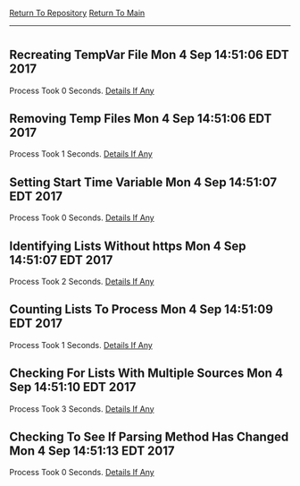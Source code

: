 [Return To Repository](https://github.com/deathbybandaid/piholeparser/)
[Return To Main](https://github.com/deathbybandaid/piholeparser/blob/master/RecentRunLogs/Mainlog.md)
____________________________________
# 
## Recreating TempVar File Mon 4 Sep 14:51:06 EDT 2017
Process Took 0 Seconds.
[Details If Any](https://github.com/deathbybandaid/piholeparser/blob/master/RecentRunLogs/TopLevelScripts/10-InitialTasksScripts/Recreating-TempVar-File.md)

## Removing Temp Files Mon 4 Sep 14:51:06 EDT 2017
Process Took 1 Seconds.
[Details If Any](https://github.com/deathbybandaid/piholeparser/blob/master/RecentRunLogs/TopLevelScripts/10-InitialTasksScripts/Removing-Temp-Files.md)

## Setting Start Time Variable Mon 4 Sep 14:51:07 EDT 2017
Process Took 0 Seconds.
[Details If Any](https://github.com/deathbybandaid/piholeparser/blob/master/RecentRunLogs/TopLevelScripts/10-InitialTasksScripts/Setting-Start-Time-Variable.md)

## Identifying Lists Without https Mon 4 Sep 14:51:07 EDT 2017
Process Took 2 Seconds.
[Details If Any](https://github.com/deathbybandaid/piholeparser/blob/master/RecentRunLogs/TopLevelScripts/10-InitialTasksScripts/Identifying-Lists-Without-https.md)

## Counting Lists To Process Mon 4 Sep 14:51:09 EDT 2017
Process Took 1 Seconds.
[Details If Any](https://github.com/deathbybandaid/piholeparser/blob/master/RecentRunLogs/TopLevelScripts/10-InitialTasksScripts/Counting-Lists-To-Process.md)

## Checking For Lists With Multiple Sources Mon 4 Sep 14:51:10 EDT 2017
Process Took 3 Seconds.
[Details If Any](https://github.com/deathbybandaid/piholeparser/blob/master/RecentRunLogs/TopLevelScripts/10-InitialTasksScripts/Checking-For-Lists-With-Multiple-Sources.md)

## Checking To See If Parsing Method Has Changed Mon 4 Sep 14:51:13 EDT 2017
Process Took 0 Seconds.
[Details If Any](https://github.com/deathbybandaid/piholeparser/blob/master/RecentRunLogs/TopLevelScripts/10-InitialTasksScripts/Checking-To-See-If-Parsing-Method-Has-Changed.md)


